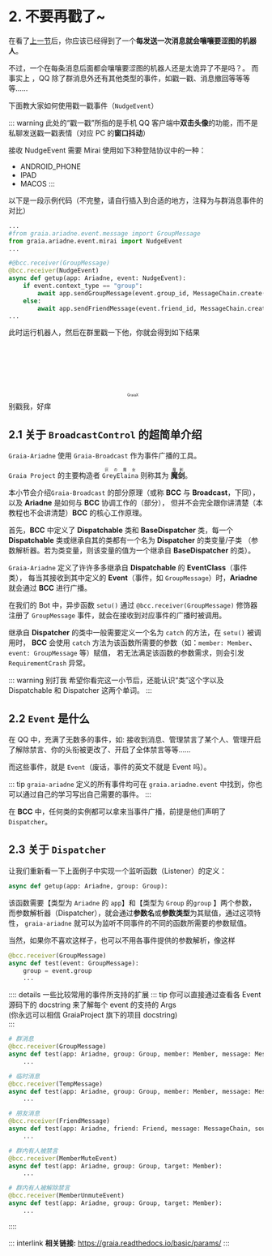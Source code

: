 # 2. 不要再戳了~

在看了[上一节](./1_hello_ero.md)后，你应该已经得到了一个**每发送一次消息就会嚷嚷要涩图的机器人**。

不过，一个在每条消息后面都会嚷嚷要涩图的机器人还是太诡异了<Curtain>不是吗？</Curtain>。
而事实上 ，QQ 除了群消息外还有其他类型的事件，如戳一戳、消息撤回等等等等……

下面教大家如何使用戳一戳事件（`NudgeEvent`）

::: warning
此处的“戳一戳”所指的是手机 QQ 客户端中**双击头像**的功能，而不是私聊发送戳一戳表情（对应 PC 的**窗口抖动**）

接收 NudgeEvent 需要 Mirai 使用如下3种登陆协议中的一种：

- ANDROID_PHONE
- IPAD
- MACOS
:::

以下是一段示例代码（不完整，请自行插入到合适的地方，注释为与群消息事件的对比）

``` python
...
#from graia.ariadne.event.message import GroupMessage
from graia.ariadne.event.mirai import NudgeEvent
...

#@bcc.receiver(GroupMessage)
@bcc.receiver(NudgeEvent)
async def getup(app: Ariadne, event: NudgeEvent):
    if event.context_type == "group":
        await app.sendGroupMessage(event.group_id, MessageChain.create("别戳我，好痒"))
    else:
        await app.sendFriendMessage(event.friend_id, MessageChain.create("别戳我，好痒"))
...
```

此时运行机器人，然后在群里戳一下他，你就会得到如下结果

<ChatPanel title="GraiaCommunity">
  <p
    align="center"
    style="font-size:0.5em"
  >GraiaX <span
    style="
      display: inline-block;
      width: 1.5em;
      height: 1.5em;
      -webkit-mask: url(/images/tutorials/2_poke.webp) no-repeat;
      -webkit-mask-size: 100% 100%;
      mask: url(/images/tutorials/2_poke.webp) no-repeat;
      mask-size: 100% 100%;
      background: var(--c-text)"
  /> 戳了戳 EroEroBot 的 腰部</p>
  <ChatMessage
    name="EroEroBot"
    :avatar="$withBase('/avatar/ero.webp')"
  >别戳我，好痒</ChatMessage>
</ChatPanel>

## 2.1 关于 `BroadcastControl` 的超简单介绍

[>_<]: 这里很需要找个人改一下，我不会

`Graia-Ariadne` 使用 `Graia-Broadcast` 作为事件广播的工具。

`Graia Project` 的主要构造者
<ruby> `GreyElaina` <rp>(</rp><rt><span lang="ja">灰の魔女</span></rt><rp>)</rp></ruby>
则称其为
<ruby><b> 魔剑 </b><rp>(</rp><rt><span lang="ja">魔剣</span></rt><rp>)</rp></ruby>。

本小节会介绍`Graia-Broadcast` 的部分原理（或称 **BCC** 与 **Broadcast**，下同），以及 **Ariadne** 是如何与 **BCC** 协调工作的（部分），
但并不会完全跟你讲清楚（本教程也不会讲清楚）**BCC** 的核心工作原理。

首先，**BCC** 中定义了 **Dispatchable** 类和 **BaseDispatcher** 类，每一个 **Dispatchable** 类或继承自其的类都有一个名为 **Dispatcher** 的类变量/子类
（参数解析器。若为类变量，则该变量的值为一个继承自 **BaseDispatcher** 的类）。

`Graia-Ariadne` 定义了许许多多继承自 **Dispatchable** 的 **EventClass**（事件类），
每当其接收到其中定义的 **Event**（事件，如 `GroupMessage`）时，**Ariadne** 就会通过 **BCC** 进行广播。

在我们的 Bot 中，异步函数 `setu()` 通过 `@bcc.receiver(GroupMessage)` 修饰器注册了 `GroupMessage` 事件，就会在接收到对应事件的广播时被调用。

继承自 **Dispatcher** 的类中一般需要定义一个名为 `catch` 的方法，在 `setu()` 被调用时，
**BCC** 会使用 `catch` 方法为该函数所需要的参数（如：`member: Member`、`event: GroupMessage` 等）赋值，
若无法满足该函数的参数需求，则会引发 `RequirementCrash` 异常。

::: warning 别打我
希望你看完这一小节后，还能认识“类”这个字以及 Dispatchable 和 Dispatcher 这两个单词。
:::

## 2.2 `Event` 是什么

在 QQ 中，充满了无数多的事件，如: 接收到消息、管理禁言了某个人、管理开启了解除禁言、你的头衔被更改了、开启了全体禁言等等……

而这些事件，就是 `Event`（<Curtain>废话，事件的英文不就是 Event 吗</Curtain>）。

::: tip
`graia-ariadne` 定义的所有事件均可在 `graia.ariadne.event` 中找到，你也可以通过自己的学习写出自己需要的事件。
:::

在 **BCC** 中，任何类的实例都可以拿来当事件广播，前提是他们声明了 `Dispatcher`。

## 2.3 关于 `Dispatcher`

让我们重新看一下上面例子中实现一个监听函数（Listener）的定义：

``` python
async def getup(app: Ariadne, group: Group):
```

该函数需要【类型为 `Ariadne` 的 `app`】和【类型为 `Group` 的`group` 】两个参数，
而参数解析器（Dispatcher），就会通过**参数名**或**参数类型**为其赋值，通过这项特性，
`graia-ariadne` 就可以为监听不同事件的不同的函数所需要的参数赋值。

当然，如果你不喜欢这样子，也可以不用各事件提供的参数解析，像这样

``` python
@bcc.receiver(GroupMessage)
async def test(event: GroupMessage):
    group = event.group
    ...
```

:::: details 一些比较常用的事件所支持的扩展
::: tip
你可以直接通过查看各 Event 源码下的 docstring 来了解每个 event 的支持的 Args  
(你永远可以相信 GraiaProject 旗下的项目 docstring)  
:::

``` python
# 群消息
@bcc.receiver(GroupMessage)
async def test(app: Ariadne, group: Group, member: Member, message: MessageChain, source: Source):
    ...

# 临时消息
@bcc.receiver(TempMessage)
async def test(app: Ariadne, group: Group, member: Member, message: MessageChain, source: Source):
    ...

# 朋友消息
@bcc.receiver(FriendMessage)
async def test(app: Ariadne, friend: Friend, message: MessageChain, source: Source):
    ...

# 群内有人被禁言
@bcc.receiver(MemberMuteEvent)
async def test(app: Ariadne, group: Group, target: Member):
    ...

# 群内有人被解除禁言
@bcc.receiver(MemberUnmuteEvent)
async def test(app: Ariadne, group: Group, target: Member):
    ...
```

::::

::: interlink
**相关链接:** <https://graia.readthedocs.io/basic/params/>
:::
